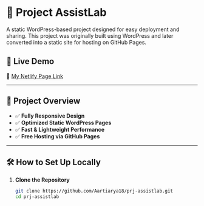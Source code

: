 # 📌 Project AssistLab  

A static WordPress-based project designed for easy deployment and sharing. This project was originally built using WordPress and later converted into a static site for hosting on GitHub Pages.

## 🚀 Live Demo  
🔗 [My Netlify Page Link](https://subtle-rolypoly-1338bd.netlify.app/) 

---

## 📂 Project Overview  
- ✅ **Fully Responsive Design**  
- ✅ **Optimized Static WordPress Pages**  
- ✅ **Fast & Lightweight Performance**  
- ✅ **Free Hosting via GitHub Pages**  

---

## 🛠 How to Set Up Locally  

1. **Clone the Repository**  
   ```bash
   git clone https://github.com/Aartiarya18/prj-assistlab.git
   cd prj-assistlab

